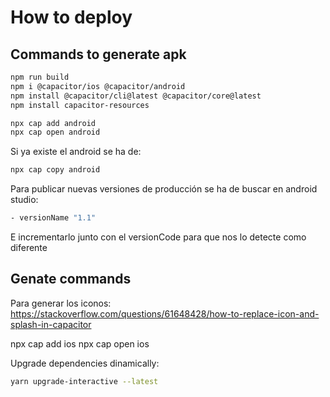 # How to deploy

## Commands to generate apk

```sh
npm run build
npm i @capacitor/ios @capacitor/android
npm install @capacitor/cli@latest @capacitor/core@latest
npm install capacitor-resources
```

```sh
npx cap add android
npx cap open android
```

Si ya existe el android se ha de:

```sh
npx cap copy android
```

 Para publicar nuevas versiones de producción se ha de buscar en android studio:

```sh
- versionName "1.1"
```

E incrementarlo junto con el versionCode para que nos lo detecte como diferente

## Genate commands

Para generar los iconos: <https://stackoverflow.com/questions/61648428/how-to-replace-icon-and-splash-in-capacitor>

npx cap add ios
npx cap open ios

Upgrade dependencies dinamically:

```sh
yarn upgrade-interactive --latest
```
